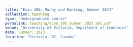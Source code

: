```yaml
---
title: "Econ 305: Money and Banking, Summer 2023"
collection: teaching
type: "Undergraduate course"
permalink: teaching/econ_305_summer_2023_a01.pdf
venue: "University of Victoria, Department of Economics"
date: Summer, 2023
location: "Victoria, BC, Canada"
---
```


